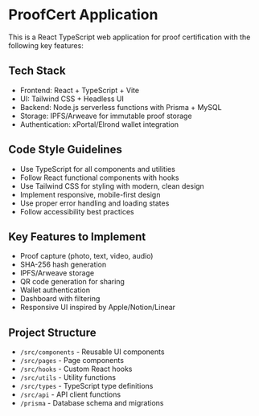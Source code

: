 <!-- Use this file to provide workspace-specific custom instructions to Copilot. For more details, visit https://code.visualstudio.com/docs/copilot/copilot-customization#_use-a-githubcopilotinstructionsmd-file -->

# ProofCert Application

This is a React TypeScript web application for proof certification with the following key features:

## Tech Stack
- Frontend: React + TypeScript + Vite
- UI: Tailwind CSS + Headless UI
- Backend: Node.js serverless functions with Prisma + MySQL
- Storage: IPFS/Arweave for immutable proof storage
- Authentication: xPortal/Elrond wallet integration

## Code Style Guidelines
- Use TypeScript for all components and utilities
- Follow React functional components with hooks
- Use Tailwind CSS for styling with modern, clean design
- Implement responsive, mobile-first design
- Use proper error handling and loading states
- Follow accessibility best practices

## Key Features to Implement
- Proof capture (photo, text, video, audio)
- SHA-256 hash generation
- IPFS/Arweave storage
- QR code generation for sharing
- Wallet authentication
- Dashboard with filtering
- Responsive UI inspired by Apple/Notion/Linear

## Project Structure
- `/src/components` - Reusable UI components
- `/src/pages` - Page components
- `/src/hooks` - Custom React hooks
- `/src/utils` - Utility functions
- `/src/types` - TypeScript type definitions
- `/src/api` - API client functions
- `/prisma` - Database schema and migrations
